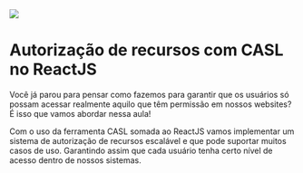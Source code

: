 <img src="https://storage.googleapis.com/golden-wind/experts-club/capa-github.svg" />

# Autorização de recursos com CASL no ReactJS

Você já parou para pensar como fazemos para garantir que os usuários só possam acessar realmente aquilo que têm permissão em nossos websites? É isso que vamos abordar nessa aula!

Com o uso da ferramenta CASL somada ao ReactJS vamos implementar um sistema de autorização de recursos escalável e que pode suportar muitos casos de uso. Garantindo assim que cada usuário tenha certo nível de acesso dentro de nossos sistemas.
